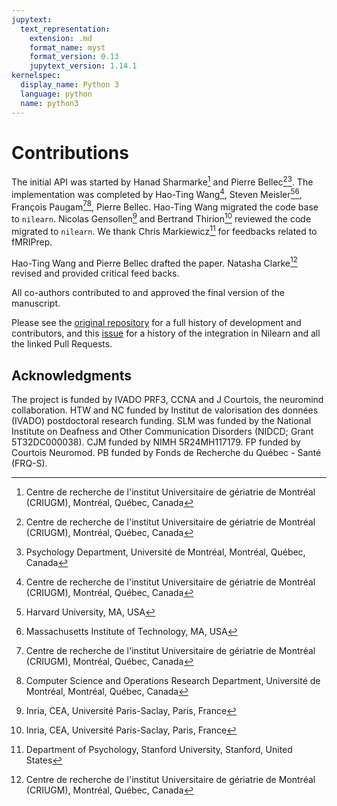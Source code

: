 ```yaml
---
jupytext:
  text_representation:
    extension: .md
    format_name: myst
    format_version: 0.13
    jupytext_version: 1.14.1
kernelspec:
  display_name: Python 3
  language: python
  name: python3
---
```


# Contributions

The initial API was started by Hanad Sharmarke[^1] and Pierre Bellec[^1][^7].
The implementation was completed by Hao-Ting Wang[^1], Steven Meisler[^2][^3], François Paugam[^1][^4], Pierre Bellec.
Hao-Ting Wang migrated the code base to `nilearn`.
Nicolas Gensollen[^5] and Bertrand Thirion[^5] reviewed the code migrated to `nilearn`.
We thank Chris Markiewicz[^6] for feedbacks related to fMRIPrep.

Hao-Ting Wang and Pierre Bellec drafted the paper. Natasha Clarke[^1] revised and provided critical feed backs.

All co-authors contributed to and approved the final version of the manuscript. 

Please see the [original repository](https://github.com/SIMEXP/load_confounds#contributors-) for a full history of development and contributors,
and this [issue](https://github.com/nilearn/nilearn/issues/2777) for a history of the integration in Nilearn and all the linked Pull Requests.

[^1]: Centre de recherche de l'institut Universitaire de gériatrie de Montréal (CRIUGM), Montréal, Québec, Canada

[^2]: Harvard University, MA, USA

[^3]: Massachusetts Institute of Technology, MA, USA

[^4]: Computer Science and Operations Research Department, Université de Montréal, Montréal, Québec, Canada

[^5]: Inria, CEA, Université Paris-Saclay, Paris, France

[^6]: Department of Psychology, Stanford University, Stanford, United States

[^7]: Psychology Department, Université de Montréal, Montréal, Québec, Canada

## Acknowledgments

The project is funded by IVADO PRF3, CCNA and J Courtois, the neuromind collaboration. 
HTW and NC funded by Institut de valorisation des données (IVADO) postdoctoral research funding. 
SLM was funded by the National Institute on Deafness and Other Communication Disorders (NIDCD; Grant 5T32DC000038). 
CJM funded by NIMH 5R24MH117179. 
FP funded by Courtois Neuromod. 
PB funded by Fonds de Recherche du Québec - Santé (FRQ-S). 
